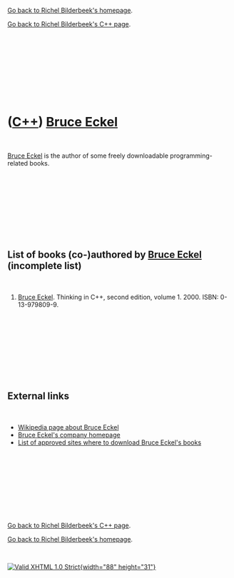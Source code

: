 [Go back to Richel Bilderbeek's homepage](index.htm).

[Go back to Richel Bilderbeek's C++ page](Cpp.htm).

 

 

 

 

 

([C++](Cpp.htm)) [Bruce Eckel](CppBruceEckel.htm)
=================================================

 

[Bruce Eckel](CppBruceEckel.htm) is the author of some freely
downloadable programming-related books.

 

 

 

 

 

List of books (co-)authored by [Bruce Eckel](CppBruceEckel.htm) (incomplete list)
---------------------------------------------------------------------------------

 

1.  [Bruce Eckel](CppBruceEckel.htm). Thinking in C++, second edition,
    volume 1. 2000. ISBN: 0-13-979809-9.

 

 

 

 

 

External links
--------------

 

-   [Wikipedia page about Bruce
    Eckel](http://en.wikipedia.org/wiki/Bruce_Eckel)
-   [Bruce Eckel's company homepage](http://www.mindviewinc.com)
-   [List of approved sites where to download Bruce Eckel's
    books](http://mindviewinc.com/Books/DownloadSites)

 

 

 

 

 

[Go back to Richel Bilderbeek's C++ page](Cpp.htm).

[Go back to Richel Bilderbeek's homepage](index.htm).

 

[![Valid XHTML 1.0 Strict](valid-xhtml10.png){width="88"
height="31"}](http://validator.w3.org/check?uri=referer)
